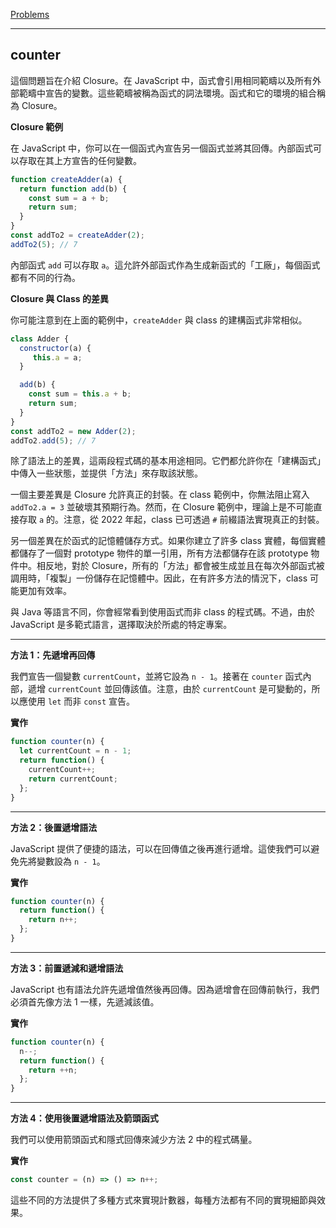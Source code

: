 [Problems](https://leetcode.com/problems/counter/?envType=study-plan-v2&envId=30-days-of-javascript)

---
## counter

這個問題旨在介紹 Closure。在 JavaScript 中，函式會引用相同範疇以及所有外部範疇中宣告的變數。這些範疇被稱為函式的詞法環境。函式和它的環境的組合稱為 Closure。

**Closure 範例**

在 JavaScript 中，你可以在一個函式內宣告另一個函式並將其回傳。內部函式可以存取在其上方宣告的任何變數。

```javascript
function createAdder(a) {
  return function add(b) {
    const sum = a + b;
    return sum;
  }
}
const addTo2 = createAdder(2);
addTo2(5); // 7
```

內部函式 `add` 可以存取 `a`。這允許外部函式作為生成新函式的「工廠」，每個函式都有不同的行為。

**Closure 與 Class 的差異**

你可能注意到在上面的範例中，`createAdder` 與 class 的建構函式非常相似。

```javascript
class Adder {
  constructor(a) {
     this.a = a;
  }

  add(b) {
    const sum = this.a + b;
    return sum;
  }
}
const addTo2 = new Adder(2);
addTo2.add(5); // 7
```

除了語法上的差異，這兩段程式碼的基本用途相同。它們都允許你在「建構函式」中傳入一些狀態，並提供「方法」來存取該狀態。

一個主要差異是 Closure 允許真正的封裝。在 class 範例中，你無法阻止寫入 `addTo2.a = 3` 並破壞其預期行為。然而，在 Closure 範例中，理論上是不可能直接存取 `a` 的。注意，從 2022 年起，class 已可透過 `#` 前綴語法實現真正的封裝。

另一個差異在於函式的記憶體儲存方式。如果你建立了許多 class 實體，每個實體都儲存了一個對 prototype 物件的單一引用，所有方法都儲存在該 prototype 物件中。相反地，對於 Closure，所有的「方法」都會被生成並且在每次外部函式被調用時，「複製」一份儲存在記憶體中。因此，在有許多方法的情況下，class 可能更加有效率。

與 Java 等語言不同，你會經常看到使用函式而非 class 的程式碼。不過，由於 JavaScript 是多範式語言，選擇取決於所處的特定專案。

---

**方法 1：先遞增再回傳**

我們宣告一個變數 `currentCount`，並將它設為 `n - 1`。接著在 `counter` 函式內部，遞增 `currentCount` 並回傳該值。注意，由於 `currentCount` 是可變動的，所以應使用 `let` 而非 `const` 宣告。

**實作**

```javascript
function counter(n) {
  let currentCount = n - 1;
  return function() {
    currentCount++;
    return currentCount;
  };
}
```

---

**方法 2：後置遞增語法**

JavaScript 提供了便捷的語法，可以在回傳值之後再進行遞增。這使我們可以避免先將變數設為 `n - 1`。

**實作**

```javascript
function counter(n) {
  return function() {
    return n++;
  };
}
```

---

**方法 3：前置遞減和遞增語法**

JavaScript 也有語法允許先遞增值然後再回傳。因為遞增會在回傳前執行，我們必須首先像方法 1 一樣，先遞減該值。

**實作**

```javascript
function counter(n) {
  n--;
  return function() {
    return ++n;
  };
}
```

---

**方法 4：使用後置遞增語法及箭頭函式**

我們可以使用箭頭函式和隱式回傳來減少方法 2 中的程式碼量。

**實作**

```javascript
const counter = (n) => () => n++;
``` 

這些不同的方法提供了多種方式來實現計數器，每種方法都有不同的實現細節與效果。